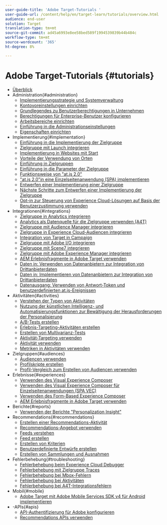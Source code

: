 ```yaml
---
user-guide-title: 'Adobe Target-Tutorials '
user-guide-url: /content/help/en/target-learn/tutorials/overview.html
audience: end-user
solution: Target
translation-type: tm+mt
source-git-commit: ad45a6993e8ee58bed589f1994539839b44b484c
workflow-type: tm+mt
source-wordcount: '365'
ht-degree: 8%

---
```



# Adobe Target-Tutorials  {#tutorials}

+ [Überblick](../overview.md)
+ Administration{#administration}
   + [Implementierungsstrategie und Systemverwaltung](../dev101/1.1-implementation-strategy-sys-governance.md)
   + [Kontovoreinstellungen einrichten](../administration/set-up-account-preferences.md)
   + [Grundlegendes zu Benutzerberechtigungen in Unternehmen](../administration/understanding-enterprise-user-permissions.md)
   + [Berechtigungen für Enterprise-Benutzer konfigurieren](../dev101/1.2-configure-ent-user-permissions.md)
   + [Arbeitsbereiche einrichten](../administration/set-up-workspaces.md)
   + [Einführung in die Administrationseinstellungen](../dev101/1.3-intro-to-admin-setup.md)
   + [Eigenschaften einrichten](../administration/set-up-properties.md)
+ Implementierung{#implementation}
   + [Einführung in die Implementierung der Zielgruppe](../dev101/2.1-intro-to-target-implementation.md)
   + [Zielgruppe mit Launch integrieren](../dev101/3.1-target-launch.md)
   + [Implementierung in Websites mit Start](https://docs.adobe.com/content/help/en/experience-cloud/implementing-in-websites-with-launch/index.html)
   + [Vorteile der Verwendung von Orten](../dev101/2.2-benefits-of-locations.md)
   + [Einführung in Zielgruppen](../dev101/2.3-intro-to-target-requests.md)
   + [Einführung in die Parameter der Zielgruppe](../dev101/2.4-intro-to-target-params.md)
   + [Funktionsweise von &quot;at.js 2.0&quot;](../implementation/understanding-how-atjs-20-works.md)
   + [&quot;at.js 2.0&quot;in eine Einzelseitenanwendung (SPA) implementieren](../implementation/implement-atjs-20-in-a-single-page-application.md)
   + [Entwerfen einer Implementierung einer Zielgruppe](../dev101/2.5-design-target-implementation.md)
   + [Nächste Schritte zum Entwerfen einer Implementierung der Zielgruppe](../dev101/2.6-next-steps-design-target-implementation.md)
   + [Opt-in zur Steuerung von Experience Cloud-Lösungen auf Basis der Benutzerzustimmung verwenden](https://docs.adobe.com/content/help/en/core-services-learn/tutorials/id-service/use-opt-in-to-control-experience-cloud-activities-based-on-user-consent.html)
+ Integrationen{#integrations}
   + [Zielgruppe in Analytics integrieren](../dev101/3.2-target-analytics.md)
   + [Analytics als Datenquelle für die Zielgruppe verwenden (A4T)](../integrations/use-analytics-as-a-data-source-a4t.md)
   + [Zielgruppe mit Audience Manager integrieren](../dev101/3.3-target-dmp.md)
   + [Zielgruppe in Experience Cloud-Audiencen integrieren](../dev101/3.4-target-exc-audiences.md)
   + [Integration von Target in Campaign](../dev101/3.6-target-campaign.md)
   + [Zielgruppe mit Adobe I/O integrieren](../dev101/3.7-target-io.md)
   + [Zielgruppe mit Scene7 integrieren](../dev101/3.8-target-scene7.md)
   + [Zielgruppe mit Adobe Experience Manager integrieren](../dev101/3.5-target-aem.md)
   + [AEM Erlebnisfragmente in Adobe Target verwenden](https://helpx.adobe.com/experience-manager/kt/sites/using/experience-fragment-target-offer-feature-video-use.html)
   + [Daten in: Verwenden von Datenanbietern zur Integration von Drittanbieterdaten](../integrations/use-data-providers-to-integrate-third-party-data.md)
   + [Daten in: Implementieren von Datenanbietern zur Integration von Drittanbieterdaten](../integrations/implement-data-providers-to-integrate-third-party-data.md)
   + [Datenausgang: Verwenden von Antwort-Token und benutzerdefinierten at.js-Ereignissen](../integrations/use-response-tokens-and-atjs-custom-events.md)
+ Aktivitäten{#activities}
   + [Verstehen der Typen von Aktivitäten](../activities/understanding-the-types-of-activities.md)
   + [Nutzung der künstlichen Intelligenz- und Automatisierungsfunktionen zur Bewältigung der Herausforderungen der Personalisierung](../activities/use-the-artificial-intelligence-and-automation-capabilities-to-meet-the-challenges-of-personalization.md)
   + [A/B-Tests erstellen](../activities/create-ab-tests.md)
   + [Erlebnis-Targeting-Aktivitäten erstellen](../activities/create-experience-targeting-activities.md)
   + [Erstellen von Multivarianz-Tests](../activities/create-multivariate-tests.md)
   + [Aktivität-Targeting verwenden](../activities/use-activity-targeting.md)
   + [Aktivität verwenden](../activities/use-activity-settings.md)
   + [Metriken in Aktivitäten verwenden](../activities/use-metrics-in-activities.md)
+ Zielgruppen{#audiences}
   + [Audiencen verwenden](../audiences/use-audiences.md)
   + [Profilskripte erstellen](../audiences/create-profile-scripts.md)
   + [Profil-Vergleich zum Erstellen von Audiencen verwenden](../audiences/use-profile-comparison-to-build-audiences.md)
+ Erlebnisse{#experiences}
   + [Verwenden des Visual Experience Composer](../experiences/use-the-visual-experience-composer.md)
   + [Verwenden des Visual Experience Composer für Einzelseitenanwendungen (SPA VEC)](../experiences/use-the-visual-experience-composer-for-single-page-applications.md)
   + [Verwenden des Form-Based Experience Composer](../experiences/use-the-form-based-experience-composer.md)
   + [AEM Erlebnisfragmente in Adobe Target verwenden](https://helpx.adobe.com/experience-manager/kt/sites/using/experience-fragment-target-offer-feature-video-use.html)
+ Berichte{#reports}
   + [Verwenden der Berichte &quot;Personalization Insight&quot;](../reports/use-the-personalization-insights-reports.md)
+ Recommendations{#recommendations}
   + [Erstellen einer Recommendations-Aktivität](../recommendations/create-a-recommendations-activity.md)
   + [Recommendations-Angebot verwenden](../recommendations/use-recommendations-offers.md)
   + [Feeds verstehen](../recommendations/understanding-feeds.md)
   + [Feed erstellen](../recommendations/create-a-feed.md)
   + [Erstellen von Kriterien](../recommendations/create-criteria.md)
   + [Benutzerdefinierte Entwürfe erstellen](../recommendations/create-custom-designs.md)
   + [Erstellen von Sammlungen und Ausnahmen](../recommendations/create-collections-and-exclusions.md)
+ Fehlerbehebung{#troubleshooting}
   + [Fehlerbehebung beim Experience Cloud Debugger](../troubleshooting/troubleshoot-with-the-experience-cloud-debugger.md)
   + [Fehlerbehebung mit Zielgruppe Traces](../troubleshooting/troubleshoot-with-target-traces.md)
   + [Fehlerbehebung bei Mbox-Fehlern](../dev101/4.1-troubleshoot-mbox-errors.md)
   + [Fehlerbehebung bei Aktivitäten](../dev101/4.2-troubleshoot-activity-errors.md)
   + [Fehlerbehebung bei A4T-Integrationsfehlern](../dev101/4.3-troubleshoot-integration-errors.md)
+ Mobil{#mobile}
   + [Adobe Target mit Adobe Mobile Services SDK v4 für Android implementieren](../mobile-v4/overview.md)
+ -APIs{#apis}
   + [API-Authentifizierung für Adobe konfigurieren](../apis/configure-io-target-integration.md)
   + [Recommendations APIs verwenden](https://docs.adobe.com/content/help/en/target-learn/recommendations-api-tutorial/recs-api-overview.html)
